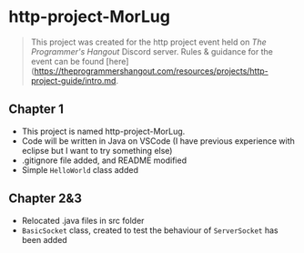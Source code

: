 # http-project-MorLug

> This project was created for the http project event held on *The Programmer's Hangout* Discord server. Rules & guidance for the event can be found [here](https://theprogrammershangout.com/resources/projects/http-project-guide/intro.md.

## Chapter 1

* This project is named http-project-MorLug.
* Code will be written in Java on VSCode (I have previous experience with eclipse but I want to try something else)
* .gitignore file added, and README modified
* Simple `HelloWorld` class added

## Chapter 2&3

* Relocated .java files in src folder
* `BasicSocket` class, created to test the behaviour of `ServerSocket` has been added